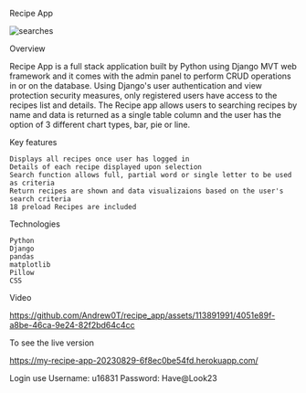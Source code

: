 Recipe App

![searches](https://github.com/Andrew0T/recipe_app/assets/113891991/e0f9cf76-1c32-4ca0-a176-bad0e9a83efe)


Overview

Recipe App is a full stack application built by Python using Django MVT web framework and it comes with the admin panel to perform CRUD operations in or on the database. 
Using Django's user authentication and view protection security measures, only registered users have access to the recipes list and details. 
The Recipe app allows users to searching recipes by name and data is returned as a single table column and the user has the option of 3 different chart types, bar, pie or line.

Key features

    Displays all recipes once user has logged in
    Details of each recipe displayed upon selection
    Search function allows full, partial word or single letter to be used as criteria
    Return recipes are shown and data visualizaions based on the user's search criteria
    18 preload Recipes are included

Technologies

    Python
    Django
    pandas
    matplotlib
    Pillow
    CSS

Video

https://github.com/Andrew0T/recipe_app/assets/113891991/4051e89f-a8be-46ca-9e24-82f2bd64c4cc


To see the live version

https://my-recipe-app-20230829-6f8ec0be54fd.herokuapp.com/

Login use
Username: u16831
Password: Have@Look23
